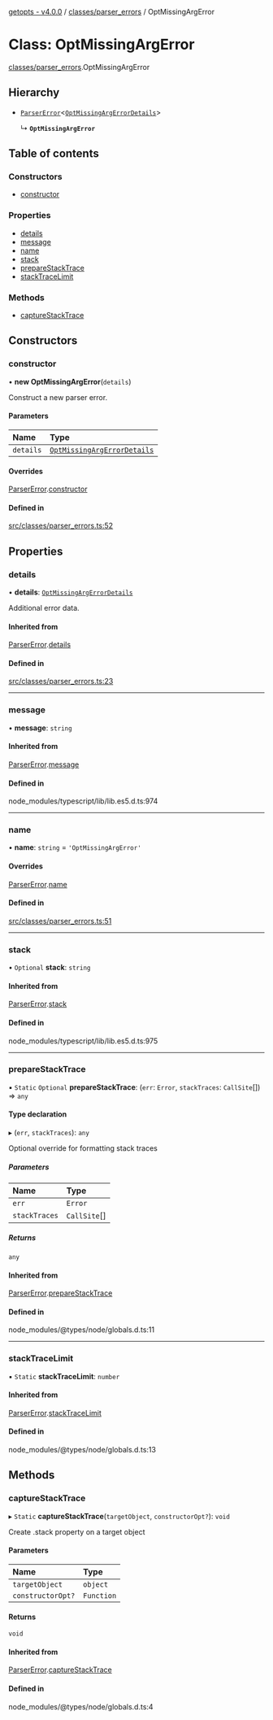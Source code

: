 [getopts - v4.0.0](../README.md) / [classes/parser_errors](../modules/classes_parser_errors.md) / OptMissingArgError

# Class: OptMissingArgError

[classes/parser_errors](../modules/classes_parser_errors.md).OptMissingArgError

## Hierarchy

- [`ParserError`](classes_parser_errors.ParserError.md)<[`OptMissingArgErrorDetails`](../interfaces/interfaces_parser_error_details.OptMissingArgErrorDetails.md)\>

  ↳ **`OptMissingArgError`**

## Table of contents

### Constructors

- [constructor](classes_parser_errors.OptMissingArgError.md#constructor)

### Properties

- [details](classes_parser_errors.OptMissingArgError.md#details)
- [message](classes_parser_errors.OptMissingArgError.md#message)
- [name](classes_parser_errors.OptMissingArgError.md#name)
- [stack](classes_parser_errors.OptMissingArgError.md#stack)
- [prepareStackTrace](classes_parser_errors.OptMissingArgError.md#preparestacktrace)
- [stackTraceLimit](classes_parser_errors.OptMissingArgError.md#stacktracelimit)

### Methods

- [captureStackTrace](classes_parser_errors.OptMissingArgError.md#capturestacktrace)

## Constructors

### constructor

• **new OptMissingArgError**(`details`)

Construct a new parser error.

#### Parameters

| Name      | Type                                                                                                      |
| :-------- | :-------------------------------------------------------------------------------------------------------- |
| `details` | [`OptMissingArgErrorDetails`](../interfaces/interfaces_parser_error_details.OptMissingArgErrorDetails.md) |

#### Overrides

[ParserError](classes_parser_errors.ParserError.md).[constructor](classes_parser_errors.ParserError.md#constructor)

#### Defined in

[src/classes/parser_errors.ts:52](https://github.com/prasadrajandran/node-getopts/blob/09d8331/src/classes/parser_errors.ts#L52)

## Properties

### details

• **details**: [`OptMissingArgErrorDetails`](../interfaces/interfaces_parser_error_details.OptMissingArgErrorDetails.md)

Additional error data.

#### Inherited from

[ParserError](classes_parser_errors.ParserError.md).[details](classes_parser_errors.ParserError.md#details)

#### Defined in

[src/classes/parser_errors.ts:23](https://github.com/prasadrajandran/node-getopts/blob/09d8331/src/classes/parser_errors.ts#L23)

---

### message

• **message**: `string`

#### Inherited from

[ParserError](classes_parser_errors.ParserError.md).[message](classes_parser_errors.ParserError.md#message)

#### Defined in

node_modules/typescript/lib/lib.es5.d.ts:974

---

### name

• **name**: `string` = `'OptMissingArgError'`

#### Overrides

[ParserError](classes_parser_errors.ParserError.md).[name](classes_parser_errors.ParserError.md#name)

#### Defined in

[src/classes/parser_errors.ts:51](https://github.com/prasadrajandran/node-getopts/blob/09d8331/src/classes/parser_errors.ts#L51)

---

### stack

• `Optional` **stack**: `string`

#### Inherited from

[ParserError](classes_parser_errors.ParserError.md).[stack](classes_parser_errors.ParserError.md#stack)

#### Defined in

node_modules/typescript/lib/lib.es5.d.ts:975

---

### prepareStackTrace

▪ `Static` `Optional` **prepareStackTrace**: (`err`: `Error`, `stackTraces`: `CallSite`[]) => `any`

#### Type declaration

▸ (`err`, `stackTraces`): `any`

Optional override for formatting stack traces

##### Parameters

| Name          | Type         |
| :------------ | :----------- |
| `err`         | `Error`      |
| `stackTraces` | `CallSite`[] |

##### Returns

`any`

#### Inherited from

[ParserError](classes_parser_errors.ParserError.md).[prepareStackTrace](classes_parser_errors.ParserError.md#preparestacktrace)

#### Defined in

node_modules/@types/node/globals.d.ts:11

---

### stackTraceLimit

▪ `Static` **stackTraceLimit**: `number`

#### Inherited from

[ParserError](classes_parser_errors.ParserError.md).[stackTraceLimit](classes_parser_errors.ParserError.md#stacktracelimit)

#### Defined in

node_modules/@types/node/globals.d.ts:13

## Methods

### captureStackTrace

▸ `Static` **captureStackTrace**(`targetObject`, `constructorOpt?`): `void`

Create .stack property on a target object

#### Parameters

| Name              | Type       |
| :---------------- | :--------- |
| `targetObject`    | `object`   |
| `constructorOpt?` | `Function` |

#### Returns

`void`

#### Inherited from

[ParserError](classes_parser_errors.ParserError.md).[captureStackTrace](classes_parser_errors.ParserError.md#capturestacktrace)

#### Defined in

node_modules/@types/node/globals.d.ts:4
